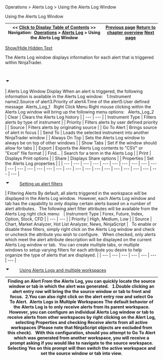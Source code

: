 ﻿


Operations \> Alerts Log \> Using the Alerts Log Window






















Using the Alerts Log Window







| \<\< [Click to Display Table of Contents](using_the_alerts_log_window.md) \>\> **Navigation:**     [Operations](operations.md) \> [Alerts Log](alerts_log.md) \> Using the Alerts Log Window | [Previous page](alerts_log.md) [Return to chapter overview](alerts_log.md) [Next page](alerts_log_properties.md) |
| --- | --- |




[Show/Hide Hidden Text](javascript:HMToggleExpandAll(!HMAnyToggleOpen()) "Click to open/close expanding sections")









The Alerts Log window displays information for each alert that is triggered within NinjaTrader. 


 


![tog_minus](tog_minus.gif)




| Alerts Log Window Display When an alert is triggered, the following information is available in the Alerts Log window:   1\.Instrument name2\.Source of alert3\.Priority of alert4\.Time of the alert5\.User defined message  Alerts_Log_1   Right Click Menu Right mouse clicking within the Alerts Log window will bring up the following menu options:   Alerts_Log_2     | Clear | Clears the Alerts Log history | | --- | --- | | Instrument Type | Filters alerts by type of instrument | | Priority | Filters alerts by user defined priority | | Source | Filters alerts by originating source | | Go To Alert | Brings source of alert in focus | | Send To | Loads the selected instrument into another NinjaTrader window | | Always On Top | Sets the Alerts Log window to always be on top of other windows | | Show Tabs | Set if the window should allow for tabs | | Export | Exports the Alerts Log contents to "CSV" or "Excel" file format | | Find... | Search for a term in the Alerts Log | | Print | Displays Print options | | Share | Displays Share options | | Properties | Set the Alerts Log properties | |
| --- | --- | --- | --- | --- | --- | --- | --- | --- | --- | --- | --- | --- | --- | --- | --- | --- | --- | --- | --- | --- | --- | --- | --- | --- | --- | --- |



![tog_minus](tog_minus.gif)        [Setting up alert filters](javascript:HMToggle('toggle','SettingUpAlertFilters','SettingUpAlertFilters_ICON'))




| Filtering Alerts By default, all alerts triggered in the workspace will be displayed in the Alerts Log window.  However, each Alerts Log window and tab has the capability to only display certain alerts based on a number of alert attributes.   The following alert filter attributes will be available from the Alerts Log right click menu:     | Instrument Type | Forex, Future, Index, Option, Stock, CFD | | --- | --- | | Priority | High, Medium, Low | | Source | Chart, Market Analyzer, Hot List Analyzer, News, NinjaScript |      To enable or disable these filters, simply right click on the Alerts Log window and check or uncheck the attribute you wish to configure.   When checked, only alerts which meet the alert attribute description will be displayed on the current Alerts Log window or tab.  You can create multiple tabs, or multiple windows to setup varying filters for each attribute you desire to help organize the type of alerts that are displayed. |
| --- | --- | --- | --- | --- | --- | --- |



![tog_minus](tog_minus.gif)        [Using Alerts Logs and multiple workspaces](javascript:HMToggle('toggle','UsingAlertsLogsAndMultipleWorkspaces','UsingAlertsLogsAndMultipleWorkspaces_ICON'))




| Finding an Alert From the Alerts Log, you can quickly locate the source window or tab in which the alert was generated.   1\.Double clicking an alert entry row will bring the the source window or tab to front and focus.  2\.You can also right click on the alert entry row and select Go To Alert.  Alerts Logs in Multiple Workspaces The default behavior of the Alerts Log is to only receive alerts from its parent workspace. However, you can configure an individual Alerts Log window or tab to receive alerts from other workspaces by right clicking on the Alert Log, selecting Properties and checking Receive alerts from all active workspaces (Please note that NinjaScript objects are excluded from this check).   With this configuration, should you attempt to Go To Alert which was generated from another workspace, you will receive a prompt asking if you would like to navigate to the source workspace. Selecting Yes on this prompt will then switch the active workspace and set the source window or tab into view. |
| --- |











